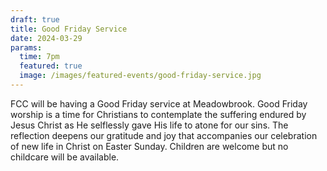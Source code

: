 ```yaml
---
draft: true
title: Good Friday Service
date: 2024-03-29
params:
  time: 7pm
  featured: true
  image: /images/featured-events/good-friday-service.jpg
---
```


FCC will be having a Good Friday service at Meadowbrook. Good Friday worship is a time for Christians to contemplate the suffering endured by Jesus Christ as He selflessly gave His life to atone for our sins. The reflection deepens our gratitude and joy that accompanies our celebration of new life in Christ on Easter Sunday. Children are welcome but no childcare will be available.

<!--more-->

